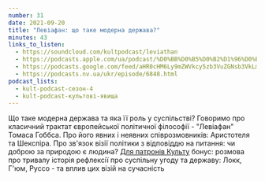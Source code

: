 ```yaml
---
number: 31
date: 2021-09-20
title: "Левіафан: що таке модерна держава?"
minutes: 43
links_to_listen:
  - https://soundcloud.com/kultpodcast/leviathan
  - https://podcasts.apple.com/ua/podcast/%D0%BB%D0%B5%D0%B2%D1%96%D0%B0%D1%84%D0%B0%D0%BD-%D1%89%D0%BE-%D1%82%D0%B0%D0%BA%D0%B5-%D0%BC%D0%BE%D0%B4%D0%B5%D1%80%D0%BD%D0%B0-%D0%B4%D0%B5%D1%80%D0%B6%D0%B0%D0%B2%D0%B0/id1581339249?i=1000535993798
  - https://podcasts.google.com/feed/aHR0cHM6Ly9mZWVkcy5zb3VuZGNsb3VkLmNvbS91c2Vycy9zb3VuZGNsb3VkOnVzZXJzOjg5MjM3MjAyNy9zb3VuZHMucnNz/episode/dGFnOnNvdW5kY2xvdWQsMjAxMDp0cmFja3MvMTEyNzgyMzYzNA
  - https://podcasts.nv.ua/ukr/episode/6848.html
podcast_lists:
  - kult-podcast-сезон-4
  - kult-podcast-культові-явища
---
```


Що таке модерна держава та яка її роль у суспільстві? Говоримо про класичний
трактат європейської політичної філософії - "Левіафан" Томаса Гоббса. Про його
явних і неявних співрозмовників: Аристотеля та Шекспіра. Про зв'язок візії
політики з відповіддю на питання: чи доброю за природою є людина? [Для патронів
Культу][1] бонус: розмова про тривалу історія рефлексії про суспільну угоду та
державу: Локк, Г'юм, Руссо - та вплив цих візій на сучасність

[1]: https://patreon.com/kultpodcast
